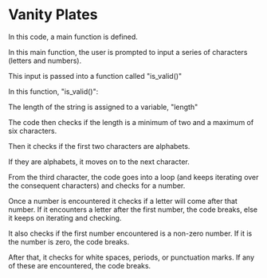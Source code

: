 # Vanity Plates
 
 In this code, a main function is defined.
 
 In this main function, the user is prompted to input a series of characters (letters and numbers).
 
 This input is passed into a function called "is_valid()"
 
 In this function, "is_valid()":
 
 The length of the string is assigned to a variable, "length"
 
 The code then checks if the length is a minimum of two and a maximum of six characters.
 
 Then it checks if the first two characters are alphabets.
 
 If they are alphabets, it moves on to the next character.
 
 From the third character, the code goes into a loop (and keeps iterating over the consequent characters) and checks for a number.

Once a number is encountered it checks if a letter will come after that number. If it encounters a letter after the first number, the code breaks, else it keeps on iterating and checking.

It also checks if the first number encountered is a non-zero number. If it is the number is zero, the code breaks.

After that, it checks for white spaces, periods, or punctuation marks. If any of these are encountered, the code breaks.

